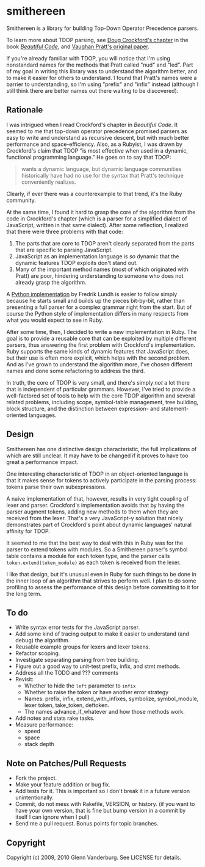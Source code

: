 # smithereen

Smithereen is a library for building Top-Down Operator Precedence parsers.

To learn more about TDOP parsing, see
[Doug Crockford's chapter][crockford] in the book
<cite>[Beautiful Code][bc]</cite>, and
[Vaughan Pratt's original paper][pratt].

If you're already familiar with TDOP, you will notice that I'm using
nonstandard names for the methods that Pratt called "nud" and "led".
Part of my goal in writing this library was to understand the
algorithm better, and to make it easier for others to understand.
I found that Pratt's names were a barrier to understanding, so I'm
using "prefix" and "infix" instead (although I still think there
are better names out there waiting to be discovered).

## Rationale

I was intrigued when I read Crockford's chapter in <cite>Beautiful
Code</cite>.  It seemed to me that top-down operator precedence
promised parsers as easy to write and understand as recursive
descent, but with much better performance and space-efficiency.
Also, as a Rubyist, I was drawn by Crockford's claim that TDOP "is
most effective when used in a dynamic, functional programming
language." He goes on to say that TDOP:

> wants a dynamic language, but dynamic language communities
> historically have had no use for the syntax that Pratt's technique
> conveniently realizes.

Clearly, if ever there was a counterexample to that trend, it's the
Ruby community.

At the same time, I found it hard to grasp the core of the algorithm
from the code in Crockford's chapter (which is a parser for a
simplified dialect of JavaScript, written in that same dialect).
After some reflection, I realized that there were three problems
with that code:

1. The parts that are core to TDOP aren't clearly separated from
   the parts that are specific to parsing JavaScript.
2. JavaScript as an implementation language is *so* dynamic that
   the dynamic features TDOP exploits don't stand out.
3. Many of the important method names (most of which originated
   with Pratt) are poor, hindering understanding to someone who
   does not already grasp the algorithm.
   
A [Python implementation][python] by Fredrik Lundh is easier to
follow simply because he starts small and builds up the pieces
bit-by-bit, rather than presenting a full parser for a complex
grammar right from the start.  But of course the Python style of
implementation differs in many respects from what you would expect
to see in Ruby.

After some time, then, I decided to write a new implementation in
Ruby.  The goal is to provide a reusable core that can be exploited
by multiple different parsers, thus answering the first problem
with Crockford's implementation.  Ruby supports the same kinds of
dynamic features that JavaScript does, but their use is often more
explicit, which helps with the second problem.  And as I've grown
to understand the algorithm more, I've chosen different names and
done some refactoring to address the third.

In truth, the core of TDOP is very small, and there's simply *not*
a lot there that is independent of particular grammars.  However,
I've tried to provide a well-factored set of tools to help with the
core TDOP algorithm and several related problems, including scope,
symbol-table management, tree building, block structure, and the
distinction between expression- and statement-oriented languages.

## Design

Smithereen has one distinctive design characteristic, the full implications
of which are still unclear.  It may have to be changed if it proves
to have too great a performance impact.

One interesting characteristic of TDOP in an object-oriented language
is that it makes sense for tokens to actively participate in the
parsing process: tokens parse their own subexpressions.

A naive implementation of that, however, results in very tight
coupling of lexer and parser.  Crockford's implementation avoids
that by having the parser augment tokens, adding new methods to
them when they are received from the lexer.  That's a very JavaScript-y
solution that nicely demonstrates part of Crockford's point about
dynamic languages' natural affinity for TDOP.

It seemed to me that the best way to deal with this in Ruby was for
the parser to extend tokens with modules.  So a Smithereen parser's
symbol table contains a module for each token type, and the parser
calls `token.extend(token_module)` as each token is received from
the lexer.

I like that design, but it's unusual even in Ruby for such things
to be done in the inner loop of an algorithm that strives to perform
well.  I plan to do some profiling to assess the performance of
this design before committing to it for the long term.

## To do

* Write syntax error tests for the JavaScript parser.
* Add some kind of tracing output to make it easier to understand
  (and debug) the algorithm.
* Reusable example groups for lexers and lexer tokens.
* Refactor scoping.
* Investigate separating parsing from tree building.
* Figure out a good way to unit-test prefix, infix, and stmt methods.
* Address all the TODO and ??? comments
* Revisit:
  * Whether to hide the `left` parameter to `infix`
  * Whether to raise the token or have another error strategy
  * Names: prefix, infix, extend_with_infixes, symbolize,
    symbol_module, lexer token, take_token, deftoken.
  * The names advance_if_whatever and how those methods work.
* Add notes and stats rake tasks.
* Measure performance:
  * speed
  * space
  * stack depth

## Note on Patches/Pull Requests

* Fork the project.
* Make your feature addition or bug fix.
* Add tests for it. This is important so I don't break it in a
  future version unintentionally.
* Commit, do not mess with Rakefile, VERSION, or history.
  (if you want to have your own version, that is fine but bump version in a commit
  by itself I can ignore when I pull)
* Send me a pull request. Bonus points for topic branches.

## Copyright

Copyright (c) 2009, 2010 Glenn Vanderburg. See LICENSE for details.

[crockford]: http://javascript.crockford.com/tdop/tdop.html
[bc]: http://oreilly.com/catalog/9780596510046
[pratt]: http://portal.acm.org/citation.cfm?id=512931
[python]: http://effbot.org/zone/simple-top-down-parsing.htm
